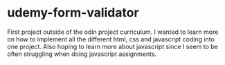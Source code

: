 # udemy-form-validator

First project outside of the odin project curriculum. I wanted to learn more on how to implement all the different html, css and javascript coding into one project. Also hoping to learn more about javascript since I seem to be often struggling when doing javascript assignments. 
